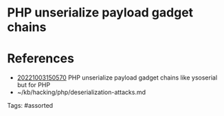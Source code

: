 # PHP unserialize payload gadget chains

# References
- [20221003150570](/zet/20221003150570/README.md) PHP unserialize payload gadget chains like ysoserial but for PHP
- ~/kb/hacking/php/deserialization-attacks.md

Tags:
    #assorted

